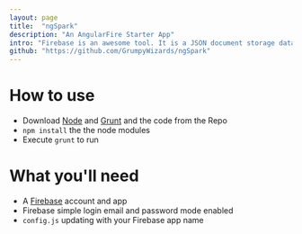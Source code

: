 ```yaml
---
layout: page
title:  "ngSpark"
description: "An AngularFire Starter App"
intro: "Firebase is an awesome tool. It is a JSON document storage database, but with some sweet extras. It's got enough support that you can essentially forego any server side code and rely solely on Firebase's excellent API to produce websites and apps. This is a getting started site to help you organised your code and separate concerns clearly and appropriately. Have a play!"
github: "https://github.com/GrumpyWizards/ngSpark"
---
```


# How to use
- Download [Node](http://nodejs.org/) and [Grunt](http://gruntjs.com/getting-started) and the code from the Repo
- `npm install` the the node modules
- Execute `grunt` to run

# What you'll need
- A [Firebase](https://www.firebase.com/login/) account and app
- Firebase simple login email and password mode enabled
- `config.js` updating with your Firebase app name
